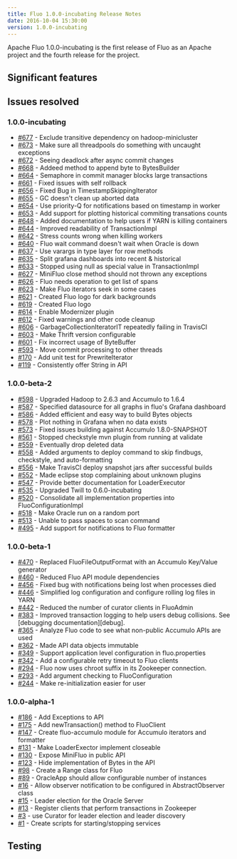 ```yaml
---
title: Fluo 1.0.0-incubating Release Notes
date: 2016-10-04 15:30:00
version: 1.0.0-incubating
---
```


Apache Fluo 1.0.0-incubating is the first release of Fluo as an Apache project and the fourth
release for the project.

## Significant features

## Issues resolved

### 1.0.0-incubating

* [#677][677] - Exclude transitive dependency on hadoop-minicluster
* [#673][673] - Make sure all threadpools do something with uncaught exceptions
* [#672][672] - Seeing deadlock after async commit changes
* [#668][668] - Addeed method to append byte to BytesBuilder
* [#664][664] - Semaphore in commit manager blocks large transactions
* [#661][661] - Fixed issues with self rollback 
* [#656][656] - Fixed Bug in TimestampSkippingIterator 
* [#655][655] - GC doesn't clean up aborted data
* [#654][654] - Use priority-Q for notifications based on timestamp in worker
* [#653][653] - Add support for plotting historical commiting transations counts
* [#648][648] - Added documentation to help users if YARN is killing containers
* [#644][644] - Improved readability of TransactionImpl
* [#642][642] - Stress counts wrong when killing workers
* [#640][640] - Fluo wait command doesn't wait when Oracle is down
* [#637][637] - Use varargs in type layer for row methods
* [#635][635] - Split grafana dashboards into recent & historical
* [#633][633] - Stopped using null as special value in TransactionImpl
* [#627][627] - MiniFluo close method should not thrown any exceptions
* [#626][626] - Fluo needs operation to get list of spans
* [#623][623] - Make Fluo iterators seek in some cases
* [#621][621] - Created Fluo logo for dark backgrounds
* [#619][619] - Created Fluo logo
* [#614][614] - Enable Modernizer plugin
* [#612][612] - Fixed warnings and other code cleanup
* [#606][606] - GarbageCollectionIteratorIT repeatedly failing in TravisCI
* [#603][603] - Make Thrift version configurable
* [#601][601] - Fix incorrect usage of ByteBuffer
* [#593][593] - Move commit processing to other threads 
* [#170][170] - Add unit test for PrewriteIterator
* [#119][119] - Consistently offer String in API

### 1.0.0-beta-2

* [#598][598] - Upgraded Hadoop to 2.6.3 and Accumulo to 1.6.4
* [#587][587] - Specified datasource for all graphs in fluo's Grafana dashboard
* [#586][586] - Added efficient and easy way to build Bytes objects
* [#578][578] - Plot nothing in Grafana when no data exists
* [#573][573] - Fixed issues building against Accumulo 1.8.0-SNAPSHOT
* [#561][561] - Stopped checkstyle mvn plugin from running at validate
* [#559][559] - Eventually drop deleted data
* [#558][558] - Added arguments to deploy command to skip findbugs, checkstyle, and auto-formatting
* [#556][556] - Make TravisCI deploy snapshot jars after successful builds
* [#552][552] - Made eclipse stop complaining about unknown plugins
* [#547][547] - Provide better documentation for LoaderExecutor
* [#535][535] - Upgraded Twill to 0.6.0-incubating
* [#520][520] - Consolidate all implementation properties into FluoConfigurationImpl
* [#518][518] - Make Oracle run on a random port
* [#513][513] - Unable to pass spaces to scan command
* [#495][495] - Add support for notifications to Fluo formatter

### 1.0.0-beta-1

* [#470][470] - Replaced FluoFileOutputFormat with an Accumulo Key/Value generator
* [#460][460] - Reduced Fluo API module dependencies
* [#456][456] - Fixed bug with notifications being lost when processes died
* [#446][446] - Simplified log configuration and configure rolling log files in YARN
* [#442][442] - Reduced the number of curator clients in FluoAdmin
* [#383][383] - Improved transaction logging to help users debug collisions. See [debugging documentation][debug].
* [#365][365] - Analyze Fluo code to see what non-public Accumulo APIs are used
* [#362][362] - Made API data objects immutable
* [#349][349] - Support application level configuration in fluo.properties
* [#342][342] - Add a configurable retry timeout to Fluo clients
* [#294][294] - Fluo now uses chroot suffix in its Zookeeper connection.
* [#293][293] - Add argument checking to FluoConfiguration
* [#244][244] - Make re-initialization easier for user

### 1.0.0-alpha-1

* [#186][186] - Add Exceptions to API
* [#175][175] - Add newTransaction() method to FluoClient
* [#147][147] - Create fluo-accumulo module for Accumulo iterators and formatter
* [#131][131] - Make LoaderExector implement closeable
* [#130][130] - Expose MiniFluo in public API
* [#123][123] - Hide implementation of Bytes in the API
* [#98][98] - Create a Range class for Fluo
* [#89][89] - OracleApp should allow configurable number of instances
* [#16][16] - Allow observer notification to be configured in AbstractObserver class
* [#15][15] - Leader election for the Oracle Server
* [#13][13] - Register clients that perform transactions in Zookeeper
* [#3][3] - use Curator for leader election and leader discovery
* [#1][1] - Create scripts for starting/stopping services

## Testing

[677]: https://github.com/fluo-io/fluo/issues/677
[673]: https://github.com/fluo-io/fluo/issues/673
[672]: https://github.com/fluo-io/fluo/issues/672
[668]: https://github.com/fluo-io/fluo/issues/668
[664]: https://github.com/fluo-io/fluo/issues/664
[661]: https://github.com/fluo-io/fluo/issues/661
[656]: https://github.com/fluo-io/fluo/issues/656
[655]: https://github.com/fluo-io/fluo/issues/655
[654]: https://github.com/fluo-io/fluo/issues/654
[653]: https://github.com/fluo-io/fluo/issues/653
[648]: https://github.com/fluo-io/fluo/issues/648
[644]: https://github.com/fluo-io/fluo/issues/644
[642]: https://github.com/fluo-io/fluo/issues/642
[640]: https://github.com/fluo-io/fluo/issues/640
[637]: https://github.com/fluo-io/fluo/issues/637
[635]: https://github.com/fluo-io/fluo/issues/635
[633]: https://github.com/fluo-io/fluo/issues/633
[627]: https://github.com/fluo-io/fluo/issues/627
[626]: https://github.com/fluo-io/fluo/issues/626
[623]: https://github.com/fluo-io/fluo/issues/623
[621]: https://github.com/fluo-io/fluo/issues/621
[619]: https://github.com/fluo-io/fluo/issues/619
[614]: https://github.com/fluo-io/fluo/issues/614
[612]: https://github.com/fluo-io/fluo/issues/612
[606]: https://github.com/fluo-io/fluo/issues/606
[603]: https://github.com/fluo-io/fluo/issues/603
[601]: https://github.com/fluo-io/fluo/issues/601
[598]: https://github.com/fluo-io/fluo/pull/598
[597]: https://github.com/fluo-io/fluo/issues/597
[593]: https://github.com/fluo-io/fluo/issues/593
[591]: https://github.com/fluo-io/fluo/issues/591
[590]: https://github.com/fluo-io/fluo/pull/590
[589]: https://github.com/fluo-io/fluo/pull/589
[587]: https://github.com/fluo-io/fluo/pull/587
[586]: https://github.com/fluo-io/fluo/pull/586
[584]: https://github.com/fluo-io/fluo/pull/584
[581]: https://github.com/fluo-io/fluo/pull/581
[580]: https://github.com/fluo-io/fluo/issues/580
[578]: https://github.com/fluo-io/fluo/pull/578
[574]: https://github.com/fluo-io/fluo/issues/574
[573]: https://github.com/fluo-io/fluo/pull/573
[570]: https://github.com/fluo-io/fluo/issues/570
[569]: https://github.com/fluo-io/fluo/issues/569
[568]: https://github.com/fluo-io/fluo/issues/568
[566]: https://github.com/fluo-io/fluo/pull/566
[562]: https://github.com/fluo-io/fluo/issues/562
[561]: https://github.com/fluo-io/fluo/pull/561
[559]: https://github.com/fluo-io/fluo/issues/559
[558]: https://github.com/fluo-io/fluo/pull/558
[556]: https://github.com/fluo-io/fluo/issues/556
[552]: https://github.com/fluo-io/fluo/pull/552
[551]: https://github.com/fluo-io/fluo/pull/551
[550]: https://github.com/fluo-io/fluo/pull/550
[549]: https://github.com/fluo-io/fluo/pull/549
[547]: https://github.com/fluo-io/fluo/issues/547
[544]: https://github.com/fluo-io/fluo/issues/544
[540]: https://github.com/fluo-io/fluo/issues/540
[539]: https://github.com/fluo-io/fluo/issues/539
[538]: https://github.com/fluo-io/fluo/issues/538
[535]: https://github.com/fluo-io/fluo/pull/535
[524]: https://github.com/fluo-io/fluo/issues/524
[523]: https://github.com/fluo-io/fluo/issues/523
[520]: https://github.com/fluo-io/fluo/issues/520
[518]: https://github.com/fluo-io/fluo/issues/518
[513]: https://github.com/fluo-io/fluo/issues/513
[510]: https://github.com/fluo-io/fluo/issues/510
[495]: https://github.com/fluo-io/fluo/issues/495
[499]: https://github.com/fluo-io/fluo/issues/499
[493]: https://github.com/fluo-io/fluo/issues/493
[479]: https://github.com/fluo-io/fluo/issues/479
[470]: https://github.com/fluo-io/fluo/issues/470
[460]: https://github.com/fluo-io/fluo/issues/460
[457]: https://github.com/fluo-io/fluo/issues/457
[456]: https://github.com/fluo-io/fluo/issues/456
[454]: https://github.com/fluo-io/fluo/issues/454
[446]: https://github.com/fluo-io/fluo/issues/446
[442]: https://github.com/fluo-io/fluo/issues/442
[439]: https://github.com/fluo-io/fluo/issues/439
[436]: https://github.com/fluo-io/fluo/issues/436
[434]: https://github.com/fluo-io/fluo/issues/434
[385]: https://github.com/fluo-io/fluo/issues/385
[383]: https://github.com/fluo-io/fluo/issues/383
[365]: https://github.com/fluo-io/fluo/issues/365
[362]: https://github.com/fluo-io/fluo/issues/362
[356]: https://github.com/fluo-io/fluo/issues/356
[342]: https://github.com/fluo-io/fluo/issues/342
[349]: https://github.com/fluo-io/fluo/issues/349
[322]: https://github.com/fluo-io/fluo/issues/322
[319]: https://github.com/fluo-io/fluo/issues/319
[297]: https://github.com/fluo-io/fluo/issues/297
[293]: https://github.com/fluo-io/fluo/issues/293
[294]: https://github.com/fluo-io/fluo/issues/294
[282]: https://github.com/fluo-io/fluo/issues/282
[244]: https://github.com/fluo-io/fluo/issues/244
[241]: https://github.com/fluo-io/fluo/issues/241
[240]: https://github.com/fluo-io/fluo/issues/240
[186]: https://github.com/fluo-io/fluo/issues/186
[185]: https://github.com/fluo-io/fluo/issues/185
[175]: https://github.com/fluo-io/fluo/issues/175
[170]: https://github.com/fluo-io/fluo/issues/170
[153]: https://github.com/fluo-io/fluo/issues/153
[147]: https://github.com/fluo-io/fluo/issues/147
[138]: https://github.com/fluo-io/fluo/issues/138
[131]: https://github.com/fluo-io/fluo/issues/131
[130]: https://github.com/fluo-io/fluo/issues/130
[123]: https://github.com/fluo-io/fluo/issues/123
[119]: https://github.com/fluo-io/fluo/issues/119
[98]: https://github.com/fluo-io/fluo/issues/98
[92]: https://github.com/fluo-io/fluo/issues/92
[89]: https://github.com/fluo-io/fluo/issues/89
[37]: https://github.com/fluo-io/fluo/issues/37
[35]: https://github.com/fluo-io/fluo/issues/35
[24]: https://github.com/fluo-io/fluo/issues/24
[23]: https://github.com/fluo-io/fluo/issues/23
[20]: https://github.com/fluo-io/fluo/issues/20
[19]: https://github.com/fluo-io/fluo/issues/19
[16]: https://github.com/fluo-io/fluo/issues/16
[15]: https://github.com/fluo-io/fluo/issues/15
[13]: https://github.com/fluo-io/fluo/issues/13
[12]: https://github.com/fluo-io/fluo/issues/12
[11]: https://github.com/fluo-io/fluo/issues/11
[8]: https://github.com/fluo-io/fluo/issues/8
[7]: https://github.com/fluo-io/fluo/issues/7
[5]: https://github.com/fluo-io/fluo/issues/5
[3]: https://github.com/fluo-io/fluo/issues/3
[1]: https://github.com/fluo-io/fluo/issues/1
